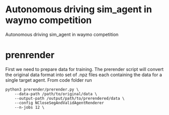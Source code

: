 # Autonomous driving sim_agent in waymo competition
Autonomous driving sim_agent in waymo competition

# prenrender
First we need to prepare data for training. The prerender script will convert the original data format into set of .npz files each containing the data for a single target agent. From code folder run
```
python3 prerender/prerender.py \
    --data-path /path/to/original/data \
    --output-path /output/path/to/prerendered/data \
    --config NCloseSegAndValidAgentRenderer
    --n-jobs 12 \
```
